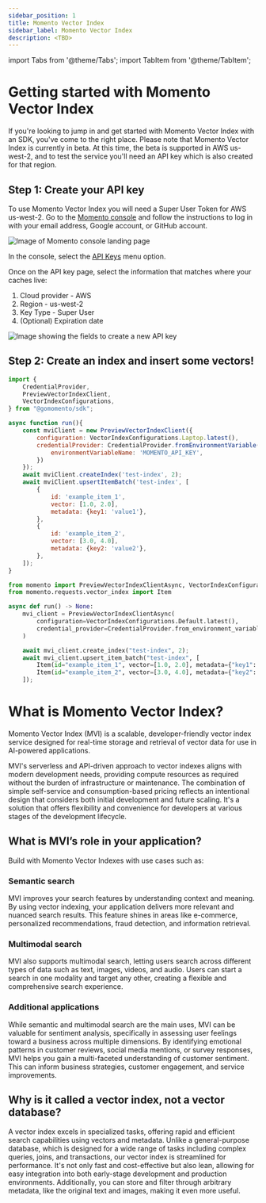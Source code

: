```yaml
---
sidebar_position: 1
title: Momento Vector Index
sidebar_label: Momento Vector Index
description: <TBD>
---
```


import Tabs from '@theme/Tabs';
import TabItem from '@theme/TabItem';

# Getting started with Momento Vector Index

If you're looking to jump in and get started with Momento Vector Index with an SDK, you've come to the right place. Please note that Momento Vector Index is currently in beta. At this time, the beta is supported in AWS us-west-2, and to test the service you'll need an API key which is also created for that region.

## Step 1: Create your API key

To use Momento Vector Index you will need a Super User Token for AWS us-west-2.
Go to the [Momento console](https://console.gomomento.com/tokens) and follow the instructions to log in with your email
address, Google account, or GitHub account.

![Image of Momento console landing page](@site/static/img/getting-started/console.png)

In the console, select the [API Keys](https://console.gomomento.com/tokens) menu option.

Once on the API key page, select the information that matches where your caches live:

1. Cloud provider - AWS
2. Region - us-west-2
3. Key Type - Super User
4. (Optional) Expiration date

![Image showing the fields to create a new API key](@site/static/img/getting-started/select-provider-region-us-west-2.png)

## Step 2: Create an index and insert some vectors!

<Tabs>
   <TabItem value="node" label="Node.js" default>

```javascript
import {
    CredentialProvider,
    PreviewVectorIndexClient,
    VectorIndexConfigurations,
} from "@gomomento/sdk";

async function run(){
    const mviClient = new PreviewVectorIndexClient({
        configuration: VectorIndexConfigurations.Laptop.latest(),
        credentialProvider: CredentialProvider.fromEnvironmentVariable({
            environmentVariableName: 'MOMENTO_API_KEY',
        })
    });
    await mviClient.createIndex('test-index', 2);
    await mviClient.upsertItemBatch('test-index', [
        {
            id: 'example_item_1',
            vector: [1.0, 2.0],
            metadata: {key1: 'value1'},
        },
        {
            id: 'example_item_2',
            vector: [3.0, 4.0],
            metadata: {key2: 'value2'},
        },
    ]);
}
```

   </TabItem>
   <TabItem value="python" label="Python" default>

```python
from momento import PreviewVectorIndexClientAsync, VectorIndexConfigurations, CredentialProvider
from momento.requests.vector_index import Item

async def run() -> None:
    mvi_client = PreviewVectorIndexClientAsync(
        configuration=VectorIndexConfigurations.Default.latest(),
        credential_provider=CredentialProvider.from_environment_variable("MOMENTO_API_KEY"),
    )

    await mvi_client.create_index("test-index", 2);
    await mvi_client.upsert_item_batch("test-index", [
        Item(id="example_item_1", vector=[1.0, 2.0], metadata={"key1": "value1"}),
        Item(id="example_item_2", vector=[3.0, 4.0], metadata={"key2": "value2"}),
    ]);
```

   </TabItem>
</Tabs>

# What is Momento Vector Index?

Momento Vector Index (MVI) is a scalable, developer-friendly vector index service designed for real-time storage and
retrieval of vector data for use in AI-powered applications.

MVI's serverless and API-driven approach to vector indexes aligns with modern development needs, providing compute
resources as required without the burden of infrastructure or maintenance. The combination of simple self-service and
consumption-based pricing reflects an intentional design that considers both initial development and future scaling.
It's a solution that offers flexibility and convenience for developers at various stages of the development lifecycle.

## What is MVI’s role in your application?

Build with Momento Vector Indexes with use cases such as:

### Semantic search

MVI improves your search features by understanding context and meaning. By using vector indexing, your application
delivers more relevant and nuanced search results. This feature shines in areas like e-commerce, personalized
recommendations, fraud detection, and information retrieval.

### Multimodal search

MVI also supports multimodal search, letting users search across different types of data such as text, images, videos,
and audio. Users can start a search in one modality and target any other, creating a flexible and comprehensive search
experience.

### Additional applications

While semantic and multimodal search are the main uses, MVI can be valuable for sentiment analysis, specifically in
assessing user feelings toward a business across multiple dimensions. By identifying emotional patterns in customer
reviews, social media mentions, or survey responses, MVI helps you gain a multi-faceted understanding of customer
sentiment. This can inform business strategies, customer engagement, and service improvements.

## Why is it called a vector index, not a vector database?

A vector index excels in specialized tasks, offering rapid and efficient search capabilities using vectors and metadata.
Unlike a general-purpose database, which is designed for a wide range of tasks including complex queries, joins, and
transactions, our vector index is streamlined for performance. It's not only fast and cost-effective but also lean,
allowing for easy integration into both early-stage development and production environments. Additionally, you can store
and filter through arbitrary metadata, like the original text and images, making it even more useful.
